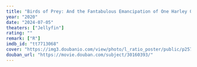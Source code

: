 ```yaml
---
title: "Birds of Prey: And the Fantabulous Emancipation of One Harley Quinn"
year: "2020"
date: "2024-07-05"
theaters: ["Jellyfin"]
rating: ""
remark: ["R"]
imdb_id: "tt7713068"
cover: "https://img3.doubanio.com/view/photo/l_ratio_poster/public/p2575974437.jpg"
douban_url: "https://movie.douban.com/subject/30160393/"
---
```

